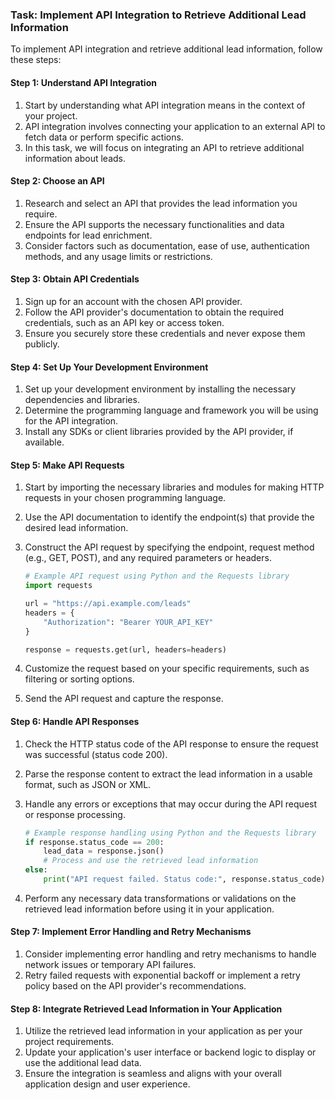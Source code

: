

### Task: Implement API Integration to Retrieve Additional Lead Information

To implement API integration and retrieve additional lead information, follow these steps:

#### Step 1: Understand API Integration

1. Start by understanding what API integration means in the context of your project.
2. API integration involves connecting your application to an external API to fetch data or perform specific actions.
3. In this task, we will focus on integrating an API to retrieve additional information about leads.

#### Step 2: Choose an API

1. Research and select an API that provides the lead information you require.
2. Ensure the API supports the necessary functionalities and data endpoints for lead enrichment.
3. Consider factors such as documentation, ease of use, authentication methods, and any usage limits or restrictions.

#### Step 3: Obtain API Credentials

1. Sign up for an account with the chosen API provider.
2. Follow the API provider's documentation to obtain the required credentials, such as an API key or access token.
3. Ensure you securely store these credentials and never expose them publicly.

#### Step 4: Set Up Your Development Environment

1. Set up your development environment by installing the necessary dependencies and libraries.
2. Determine the programming language and framework you will be using for the API integration.
3. Install any SDKs or client libraries provided by the API provider, if available.

#### Step 5: Make API Requests

1. Start by importing the necessary libraries and modules for making HTTP requests in your chosen programming language.
2. Use the API documentation to identify the endpoint(s) that provide the desired lead information.
3. Construct the API request by specifying the endpoint, request method (e.g., GET, POST), and any required parameters or headers.

   ```python
   # Example API request using Python and the Requests library
   import requests
   
   url = "https://api.example.com/leads"
   headers = {
       "Authorization": "Bearer YOUR_API_KEY"
   }
   
   response = requests.get(url, headers=headers)
   ```

4. Customize the request based on your specific requirements, such as filtering or sorting options.
5. Send the API request and capture the response.

#### Step 6: Handle API Responses

1. Check the HTTP status code of the API response to ensure the request was successful (status code 200).
2. Parse the response content to extract the lead information in a usable format, such as JSON or XML.
3. Handle any errors or exceptions that may occur during the API request or response processing.

   ```python
   # Example response handling using Python and the Requests library
   if response.status_code == 200:
       lead_data = response.json()
       # Process and use the retrieved lead information
   else:
       print("API request failed. Status code:", response.status_code)
   ```

4. Perform any necessary data transformations or validations on the retrieved lead information before using it in your application.

#### Step 7: Implement Error Handling and Retry Mechanisms

1. Consider implementing error handling and retry mechanisms to handle network issues or temporary API failures.
2. Retry failed requests with exponential backoff or implement a retry policy based on the API provider's recommendations.

#### Step 8: Integrate Retrieved Lead Information in Your Application

1. Utilize the retrieved lead information in your application as per your project requirements.
2. Update your application's user interface or backend logic to display or use the additional lead data.
3. Ensure the integration is seamless and aligns with your overall application design and user experience.

